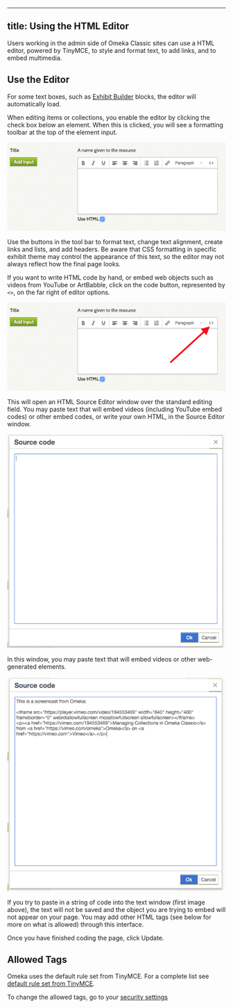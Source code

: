 ---
title: Using the HTML Editor
----
Users working in the admin side of Omeka Classic sites can use a HTML editor, powered by TinyMCE, to style and format text, to add links, and to embed multimedia.

Use the Editor
----------------------------------------------------------------
For some text boxes, such as [Exhibit Builder](../Plugins/ExhibitBuilder.md) blocks, the editor will automatically load.

When editing items or collections, you enable the editor by clicking the check box below an element. When this is clicked, you will see a formatting toolbar at the top of the element input.

![Title element field with Use HTML checked. Above the input field are icons representing options to format the text.](../doc_files/Wysiwyg_item.png)

Use the buttons in the tool bar to format text, change text alignment, create links and lists, and add headers. Be aware that CSS formatting in specific exhibit theme may control the appearance of this text, so the editor may not always reflect how the final page looks.

If you want to write HTML code by hand, or embed web objects such as videos from YouTube or ArtBabble, click on the  code button, represented by `<>`, on the far right of editor options.

![The same image as above, with a red arrow pointing to a rather small button represented by the characters`<>`.](../doc_files/Wysiwyg_HTMLbutton.png)

This will open an HTML Source Editor window over the standard editing field. You may paste text that will embed videos (including YouTube embed codes) or other embed codes, or write your own HTML, in the Source Editor window. 

![An empty html box. There is a heading for "Source Code," a large text entry field, and a blue "ok" button at the bottom.](../doc_files/htmleditor.png)

In this window, you may paste text that will embed videos or other web-generated elements. 

![The same source editor as before, but with the embed code for the Vimeo video for the screencast of "Managing Collections in Omeka Classic" pasted into the text field](../doc_files/htmlembed.png)

If you try to paste in a string of code into the text window (first image above), the text will not be saved and the object you are trying to embed will not appear on your page. You may add other HTML tags (see below for more on what is allowed) through this interface.

Once you have finished coding the page, click Update.

Allowed Tags
----------------------------------------------------------------
Omeka uses the default rule set from TinyMCE. For a complete list see [default rule set from TinyMCE](http://tinymce.moxiecode.com/wiki.php/Configuration:valid_elements).

To change the allowed tags, go to your [security settings](../Admin/Settings/Security_Settings.md)
